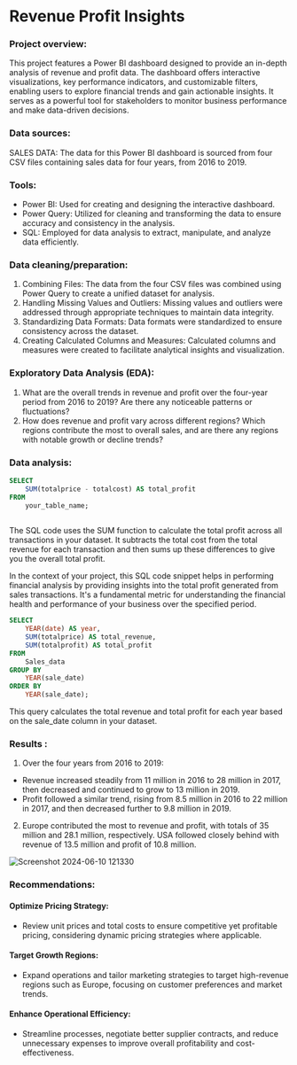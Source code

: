 # Revenue Profit Insights

### Project overview:

This project features a Power BI dashboard designed to provide an in-depth analysis of revenue and profit data. The dashboard offers interactive visualizations, key performance indicators, and customizable filters, enabling users to explore financial trends and gain actionable insights. It serves as a powerful tool for stakeholders to monitor business performance and make data-driven decisions.




### Data sources:

SALES DATA: The data for this Power BI dashboard is sourced from four CSV files containing sales data for four years, from 2016 to 2019.



### Tools:

- Power BI: Used for creating and designing the interactive dashboard.
- Power Query: Utilized for cleaning and transforming the data to ensure accuracy and consistency in the analysis.
- SQL: Employed for data analysis to extract, manipulate, and analyze data efficiently.

### Data cleaning/preparation:

1. Combining Files: The data from the four CSV files was combined using Power Query to create a unified dataset for analysis.
2. Handling Missing Values and Outliers: Missing values and outliers were addressed through appropriate techniques to maintain data integrity.
3. Standardizing Data Formats: Data formats were standardized to ensure consistency across the dataset.
4. Creating Calculated Columns and Measures: Calculated columns and measures were created to facilitate analytical insights and visualization.

### Exploratory Data Analysis (EDA):

1. What are the overall trends in revenue and profit over the four-year period from 2016 to 2019? Are there any noticeable patterns or fluctuations?
2. How does revenue and profit vary across different regions? Which regions contribute the most to overall sales, and are there any regions with notable growth or decline trends?
   
### Data analysis:

```sql
SELECT 
    SUM(totalprice - totalcost) AS total_profit
FROM 
    your_table_name;
    
```

The SQL code uses the SUM function to calculate the total profit across all transactions in your dataset. It subtracts the total cost from the total revenue for each transaction and then sums up these differences to give you the overall total profit.

In the context of your project, this SQL code snippet helps in performing financial analysis by providing insights into the total profit generated from sales transactions. It's a fundamental metric for understanding the financial health and performance of your business over the specified period.

```sql
SELECT 
    YEAR(date) AS year,
    SUM(totalprice) AS total_revenue,
    SUM(totalprofit) AS total_profit
FROM 
    Sales_data
GROUP BY 
    YEAR(sale_date)
ORDER BY 
    YEAR(sale_date);
```
This query calculates the total revenue and total profit for each year based on the sale_date column in your dataset.

###  Results :

1. Over the four years from 2016 to 2019:
- Revenue increased steadily from 11 million in 2016 to 28 million in 2017, then decreased and continued to grow to 13 million in 2019.
- Profit followed a similar trend, rising from 8.5 million in 2016 to 22 million in 2017, and then decreased further to 9.8 million in 2019.

2. Europe contributed the most to revenue and profit, with totals of 35 million and 28.1 million, respectively.
USA followed closely behind with revenue of 13.5 million and profit of 10.8 million.

![Screenshot 2024-06-10 121330](https://github.com/Bharath-Suresh-16/Data-Analyst/assets/172239174/3635122f-19f0-4da2-b9b5-6c33d414805c)

### Recommendations:

#### Optimize Pricing Strategy:
- Review unit prices and total costs to ensure competitive yet profitable pricing, considering dynamic pricing strategies where applicable.
#### Target Growth Regions: 
- Expand operations and tailor marketing strategies to target high-revenue regions such as Europe, focusing on customer preferences and market trends.
####  Enhance Operational Efficiency:
- Streamline processes, negotiate better supplier contracts, and reduce unnecessary expenses to improve overall profitability and cost-effectiveness.






